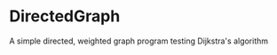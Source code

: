 DirectedGraph
=============

A simple directed, weighted graph program testing Dijkstra's algorithm

